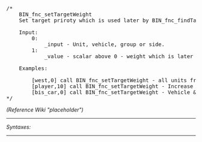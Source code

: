 <pre>/*
	BIN_fnc_setTargetWeight
	Set target priroty which is used later by BIN_fnc_findTargetWeight function to find target.

	Input:
		0:
			_input - Unit, vehicle, group or side.
		1:
			_value - scalar above 0 - weight which is later used by selectRandomWeighted script command. Values equal or less than 0 are excluded from target selection

	Examples:

		[west,0] call BIN_fnc_setTargetWeight - all units from side "west" will be ignored by targeting system
		[player,10] call BIN_fnc_setTargetWeight - Increase player chance of being targeted by drone weapons
		[bis_car,0] call BIN_fnc_setTargetWeight - Vehicle & it is crew will be ignored by targeting system
*/</pre>
*(Reference Wiki "placeholder")*


---
*Syntaxes:*

<!-- [] call `BIN_fnc_setTargetWeight` -->

---
